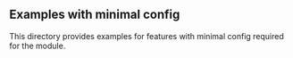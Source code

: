 ## Examples with minimal config

This directory provides examples for features with minimal config required for the module.